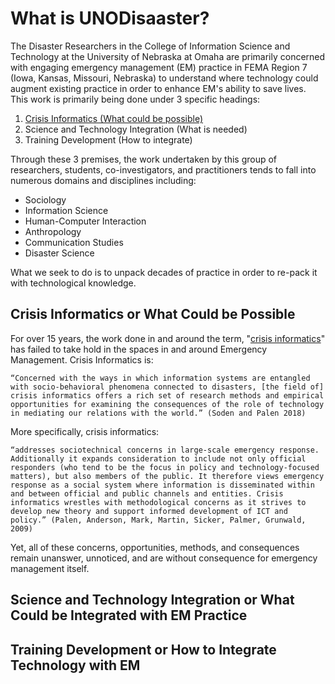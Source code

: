# What is UNODisaaster?

The Disaster Researchers in the College of Information Science and Technology at the University of Nebraska at Omaha are primarily concerned with engaging emergency management (EM) practice in FEMA Region 7 (Iowa, Kansas, Missouri, Nebraska) to understand where technology could augment existing practice in order to enhance EM's ability to save lives. This work is primarily being done under 3 specific headings: 

1. [Crisis Informatics (What could be possible)](CI-What)
2. Science and Technology Integration (What is needed)
3. Training Development (How to integrate)

Through these 3 premises, the work undertaken by this group of researchers, students, co-investigators, and practitioners tends to fall into numerous domains and disciplines including: 

* Sociology
* Information Science
* Human-Computer Interaction
* Anthropology
* Communication Studies
* Disaster Science

What we seek to do is to unpack decades of practice in order to re-pack it with technological knowledge. 

<a name="CI-What"></a>
## Crisis Informatics or What Could be Possible

For over 15 years, the work done in and around the term, "[crisis informatics](https://tinyurl.com/crisisinformatics)" has failed to take hold in the spaces in and around Emergency Management. Crisis Informatics is: 

`“Concerned with the ways in which information systems are entangled with socio-behavioral phenomena connected to disasters, [the field of] crisis informatics offers a rich set of research methods and empirical opportunities for examining the consequences of the role of technology in mediating our relations with the world.” (Soden and Palen 2018)`

More specifically, crisis informatics:

`“addresses sociotechnical concerns in large-scale emergency response. Additionally it expands consideration to include not only official responders (who tend to be the focus in policy and technology-focused matters), but also members of the public. It therefore views emergency response as a social system where information is disseminated within and between official and public channels and entities. Crisis informatics wrestles with methodological concerns as it strives to develop new theory and support informed development of ICT and policy.” (Palen, Anderson, Mark, Martin, Sicker, Palmer, Grunwald, 2009)`

Yet, all of these concerns, opportunities, methods, and consequences remain unanswer, unnoticed, and are without consequence for emergency management itself. 

## Science and Technology Integration or What Could be Integrated with EM Practice

## Training Development or How to Integrate Technology with EM
